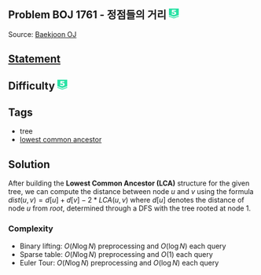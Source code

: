 ## Problem BOJ 1761 - 정점들의 거리 <img src="../../boj-icon/plat5.svg" alt="Platinum 5" width="20" height="20">
Source: [Baekjoon OJ](https://www.acmicpc.net/problem/1761)

## [Statement](https://www.acmicpc.net/problem/1761)

## Difficulty <img src="../../boj-icon/plat5.svg" alt="Platinum 5" width="20" height="20">

## Tags
- tree
- [lowest common ancestor]((../../library/lca))

## Solution
After building the **Lowest Common Ancestor (LCA)** structure for the given tree, we can compute the distance between node $u$ and $v$ using the formula $dist(u, v) = d[u] + d[v] - 2 * LCA(u, v)$ where $d[u]$ denotes the distance of node $u$ from $root$, determined through a DFS with the tree rooted at node $1$.

### Complexity
- Binary lifting: $O(N \log N)$ preprocessing and $O(\log N)$ each query
- Sparse table: $O(N \log N)$ preprocessing and $O(1)$ each query
- Euler Tour: $O(N \log N)$ preprocessing and $O(\log N)$ each query
